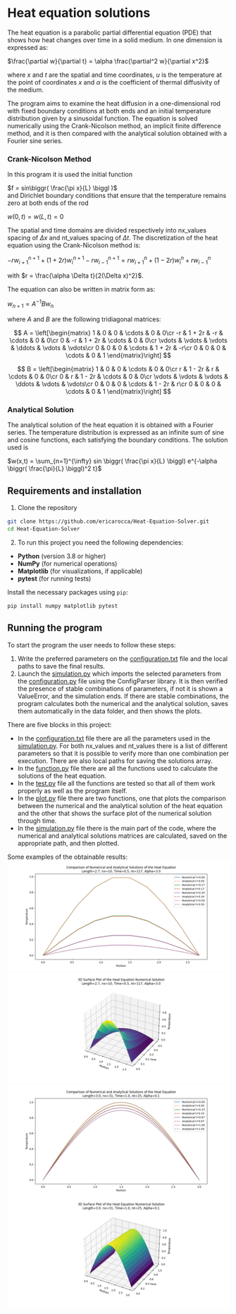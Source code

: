 <h1>Heat equation solutions</h1>
The heat equation is a parabolic partial differential equation (PDE) that shows how heat changes over time in a solid medium.
In one dimension is expressed as:

$\frac{\partial w}{\partial t} = \alpha \frac{\partial^2 w}{\partial x^2}$

where $x$ and $t$ are the spatial and time coordinates, $u$ is the temperature at the point of coordinates $x$ and $\alpha$ is the coefficient of thermal diffusivity of the medium.

The program aims to examine the heat diffusion in a one-dimensional rod with fixed boundary conditions at both ends and an initial temperature distribution given by a sinusoidal function. The equation is solved numerically using the Crank-Nicolson method, an implicit finite difference method, and it is then compared with the analytical solution obtained with a Fourier sine series.

<h3>Crank-Nicolson Method</h3>
In this program it is used the initial function

$f = sin\biggr( \frac{\pi  x}{L} \biggl )$\
and Dirichlet boundary conditions that ensure that the temperature remains zero at both ends of the rod

$w(0,t) = w(L,t) = 0$

The spatial and time domains are divided respectively into nx_values spacing of $\Delta x$ and nt_values spacing of $\Delta t$.
The discretization of the heat equation using the Crank-Nicolson method is:

$-r w_{i+1}^{n+1} + (1 + 2r)w_i^{n+1} - r w_{i-1}^{n+1} = r w_{i+1}^n + (1 - 2r) w_i^n + r w_{i-1}^n$

with $r = \frac{\alpha \Delta t}{2(\Delta x)^2}$.

The equation can also be written in matrix form as:

$w_{n+1} = A^{-1}Bw_n$

where $A$ and $B$ are the following tridiagonal matrices:

$$
A = \left[\begin{matrix}
1 & 0 & 0 & \cdots & 0 & 0\cr
-r & 1 + 2r & -r & \cdots & 0 & 0\cr
0 & -r & 1 + 2r & \cdots & 0 & 0\cr
\vdots & \vdots & \vdots & \ddots & \vdots & \vdots\cr
0 & 0 & 0 & \cdots & 1 + 2r & -r\cr
0 & 0 & 0 & \cdots & 0 & 1
\end{matrix}\right]
$$

$$
B = \left[\begin{matrix}
1 & 0 & 0 & \cdots & 0 & 0\cr
r & 1 - 2r & r & \cdots & 0 & 0\cr
0 & r & 1 - 2r & \cdots & 0 & 0\cr
\vdots & \vdots & \vdots & \ddots & \vdots & \vdots\cr
0 & 0 & 0 & \cdots & 1 - 2r & r\cr
0 & 0 & 0 & \cdots & 0 & 1
\end{matrix}\right]
$$

<h3>Analytical Solution</h3>
The analytical solution of the heat equation it is obtained with a Fourier series. The temperature distribution is expressed as an infinite sum of sine and cosine functions, each satisfying the boundary conditions. The solution used is

$w(x,t) = \sum_{n=1}^{\infty} sin \biggr( \frac{\pi x}{L} \biggl) e^{-\alpha \biggr( \frac{\pi}{L} \biggl)^2 t}$


<h2>Requirements and installation</h2>

1. Clone the repository

```bash
git clone https://github.com/ericarocca/Heat-Equation-Solver.git
cd Heat-Equation-Solver
```

2. To run this project you need the following dependencies:

- **Python** (version 3.8 or higher)
- **NumPy** (for numerical operations)
- **Matplotlib** (for visualizations, if applicable)
- **pytest** (for running tests)

Install the necessary packages using `pip`:

```bash
pip install numpy matplotlib pytest
```

<h2>Running the program</h2>
To start the program the user needs to follow these steps:

1. Write the preferred parameters on the [configuration.txt](./configuration.txt) file and the local paths to save the final results.
2. Launch the [simulation.py](./simulation.py) which imports the selected parameters from the [configuration.py](./configuration.py) file using the ConfigParser library. It is then verified the presence of stable combinations of parameters, if not it is shown a ValueError, and the simulation ends. If there are stable combinations, the program calculates both the numerical and the analytical solution, saves them automatically in the data folder, and then shows the plots.

There are five blocks in this project:
* In the [configuration.txt](./configuration.txt) file there are all the parameters used in the [simulation.py](./simulation.py). For both nx_values and nt_values there is a list of different parameters so that it is possible to verify more than one combination per execution. There are also local paths for saving the solutions array.
* In the [function.py](./function.py) file there are all the functions used to calculate the solutions of the heat equation.
* In the [test.py](./test.py) file all the functions are tested so that all of them work properly as well as the program itself.
* In the [plot.py](./plot.py) file there are two functions, one that plots the comparison between the numerical and the analytical solution of the heat equation and the other that shows the surface plot of the numerical solution through time.
* In the [simulation.py](./simulation.py) file there is the main part of the code, where the numerical and analytical solutions  matrices are calculated, saved on the appropriate path, and then plotted.

Some examples of the obtainable results:
![Plot](./Plot/Figure1.png)
![Plot](./Plot/Figure2.png)
![Plot](./Plot/Figure3.png)
![Plot](./Plot/Figure4.png)
